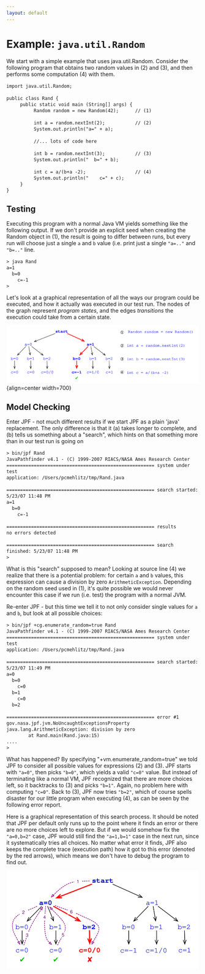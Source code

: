 ```yaml
---
layout: default
---
```


# Example: `java.util.Random` #

We start with a simple example that uses java.util.Random. Consider the following program that obtains two random values in (2) and (3), and then performs some computation (4) with them.

~~~~~~~~ {.java}
import java.util.Random;

public class Rand {
     public static void main (String[] args) {
          Random random = new Random(42);      // (1)
          
          int a = random.nextInt(2);           // (2)
          System.out.println("a=" + a);
          
          //... lots of code here
          
          int b = random.nextInt(3);           // (3)
          System.out.println("  b=" + b);
         
          int c = a/(b+a -2);                  // (4)
          System.out.println("    c=" + c);         
     }
}
~~~~~~~~


## Testing ##

Executing this program with a normal Java VM yields something like the following output. If we don't provide an explicit seed when creating the Random object in (1), the result is going to differ between runs, but every run will choose just a single `a` and `b` value (i.e. print just a single `"a=.."` and `"b=.."` line.

~~~~~~~~ {.java}
> java Rand
a=1
  b=0
    c=-1
> 
~~~~~~~~

Let's look at a graphical representation of all the ways our program could be executed, and how it actually was executed in our test run. The nodes of the graph represent *program states*, and the edges *transitions* the execution could take from a certain state.

![Figure 1: Random example](https://github.com/javapathfinder/jpf-core/blob/master/docs/graphics/sw-model-checking.svg){align=center width=700}

## Model Checking ##

Enter JPF - not much different results if we start JPF as a plain 'java' replacement. The only difference is that it (a) takes longer to complete, and (b) tells us something about a "search", which hints on that something more than in our test run is going on

~~~~~~~~ {.bash}
> bin/jpf Rand
JavaPathfinder v4.1 - (C) 1999-2007 RIACS/NASA Ames Research Center
====================================================== system under test
application: /Users/pcmehlitz/tmp/Rand.java

====================================================== search started: 5/23/07 11:48 PM
a=1
  b=0
    c=-1

====================================================== results
no errors detected

====================================================== search finished: 5/23/07 11:48 PM
>
~~~~~~~~

What is this "search" supposed to mean? Looking at source line (4) we realize that there is a potential problem: for certain `a` and `b` values, this expression can cause a division by zero `ArithmeticException`. Depending on the random seed used in (1), it's quite possible we would never encounter this case if we run (i.e. test) the program with a normal JVM.

Re-enter JPF - but this time we tell it to not only consider single values for `a` and `b`, but look at all possible choices:

~~~~~~~~ {.bash}
> bin/jpf +cg.enumerate_random=true Rand
JavaPathfinder v4.1 - (C) 1999-2007 RIACS/NASA Ames Research Center
====================================================== system under test
application: /Users/pcmehlitz/tmp/Rand.java

====================================================== search started: 5/23/07 11:49 PM
a=0
  b=0
    c=0
  b=1
    c=0
  b=2

====================================================== error #1
gov.nasa.jpf.jvm.NoUncaughtExceptionsProperty
java.lang.ArithmeticException: division by zero
        at Rand.main(Rand.java:15)
....
>
~~~~~~~~

What has happened? By specifying "+vm.enumerate_random=true" we told JPF to consider all possible values for expressions (2) and (3). JPF starts with `"a=0"`, then picks `"b=0"`, which yields a valid `"c=0"` value. But instead of terminating like a normal VM, JPF recognized that there are more choices left, so it backtracks to (3) and picks `"b=1"`. Again, no problem here with computing `"c=0"`. Back to (3), JPF now tries `"b=2"`, which of course spells disaster for our little program when executing (4), as can be seen by the following error report.

Here is a graphical representation of this search process. It should be noted that JPF per default only runs up to the point where it finds an error or there are no more choices left to explore. But if we would somehow fix the `"a=0,b=2"` case, JPF would still find the `"a=1,b=1"` case in the next run, since it systematically tries all choices. No matter what error it finds, JPF also keeps the complete trace (execution path) how it got to this error (denoted by the red arrows), which means we don't have to debug the program to find out.

![Figure 2: Random example](https://github.com/javapathfinder/jpf-core/blob/master/docs/graphics/sw-model-checking-2.svg)


